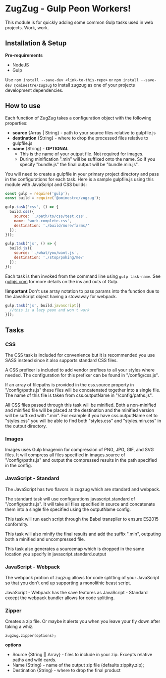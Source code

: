 # ZugZug - Gulp Peon Workers!

This module is for quickly adding some common Gulp tasks used in web projects.  Work, work.

## Installation & Setup

**Pre-requirements**
* NodeJS
* Gulp

Use ```npm install --save-dev <link-to-this-repo>```  or ```npm install --save-dev @ominestre/zugzug``` to install zugzug as one of your projects development dependencies.

## How to use

Each function of ZugZug takes a configuration object with the following properties:
* **source** {Array | String} - path to your source files relative to gulpfile.js
* **destination** {String} - where to drop the processed files relative to gulpfile.js
* **name** {String} - **OPTIONAL**
  * This is the name of your output file.  Not required for images.
  * During minification ".min" will be suffixed onto the name.  So if you specify "bundle.js" the final output will be "bundle.min.js".

You will need to create a gulpfile in your primary project directory and pass in the configurations for each task.  Here is a sample gulpfile.js using this module with JavaScript and CSS builds:

```JavaScript
const gulp = require('gulp');
const build = require('@ominestre/zugzug');

gulp.task('css', () => {
  build.css({
    source: './path/to/css/test.css',
    name: 'work-complete.css',
    destination: './build/more/farms/'
  });
}));

gulp.task('js', () => {
  build.js({
    source: './what/you/want.js',
    destination: './stop/poking/me/'
  });
});
```

Each task is then invoked from the command line using ```gulp task-name```.  See [gulpjs.com](http://www.gulpjs.com) for more details on the ins and outs of Gulp.

**!important** Don't use array notation to pass params into the function due to the JavaScript object having a stowaway for webpack.

```JavaScript
gulp.task('js', build.javascript[{
  //this is a lazy peon and won't work
}]);
```

## Tasks

### CSS

The CSS task is included for convenience but it is recommended you use SASS instead since it also supports standard CSS files.  

A CSS prefixer is included to add vendor prefixes to all your styles where needed.  The configuration for this prefixer can be found in "/config/css.js".

If an array of filepaths is provided in the css.source property in "/config/paths.js" these files will be concatenated together into a single file.  The name of this file is taken from css.outputName in "/config/paths.js".

All CSS files passed through this task will be minified.  Both a non-minified and minified file will be placed at the destination and the minified version will be suffixed with ".min".  For example if you have css.outputName set to "styles.css" you will be able to find both "styles.css" and "styles.min.css" in the output directory. 

### Images

Images uses Gulp Imagemin for compression of PNG, JPG, GIF, and SVG files. It will compress all files specified in images.source of "/config/paths.js" and output the compressed results in the path specified in the config.

### JavaScript - Standard

The JavaScript has two flavors in zugzug which are standard and webpack.

The standard task will use configurations javascript.standard of "/config/paths.js".  It will take all files specified in source and concatenate them into a single file specified using the outputName config.

This task will run each script through the Babel transpiler to ensure ES2015 conformity.

This task will also minify the final results and add the suffix ".min", outputing both a minified and uncompressed file.

This task also generates a sourcemap which is dropped in the same location you specify in javascript.standard.output

### JavaScript - Webpack

The webpack protion of zugzug allows for code splitting of your JavaScript so that you don't end up supporting a monolithic beast script.

JavaScript - Webpack has the save features as JavaScript - Standard except the webpack bundler allows for code splitting.  

### Zipper

Creates a zip file.  Or maybe it alerts you when you leave your fly down after taking a whiz.

```zugzug.zipper(options);```

**options**
* Source {String || Array} - files to include in your zip.  Excepts relative paths and wild cards.
* Name {String} - name of the output zip file (defaults zippity.zip);
* Destination {String} - where to drop the final product
